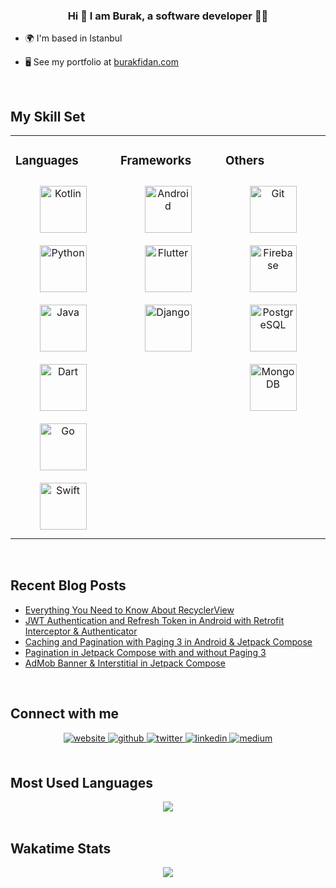 ### <div align="center">Hi 👋 I am Burak, a software developer 👨‍💻</div>  
  

- 🌍  I'm based in Istanbul  
  

- 🖥️  See my portfolio at [burakfidan.com](https://www.burakfidan.com/)  


<br/>  


## My Skill Set  
<table><tr><td valign="top" width="33%">


### Languages  
<div align="center">  
<a href="https://kotlinlang.org/" target="_blank"><img style="margin: 10px" src="https://profilinator.rishav.dev/skills-assets/kotlinlang-icon.svg" alt="Kotlin" height="75" /></a>  
<a href="https://www.python.org/" target="_blank"><img style="margin: 10px" src="https://profilinator.rishav.dev/skills-assets/python-original.svg" alt="Python" height="75" /></a>  
<a href="https://www.java.com/" target="_blank"><img style="margin: 10px" src="https://profilinator.rishav.dev/skills-assets/java-original-wordmark.svg" alt="Java" height="75" /></a>  
<a href="https://dart.dev/" target="_blank"><img style="margin: 10px" src="https://profilinator.rishav.dev/skills-assets/dartlang-icon.svg" alt="Dart" height="75" /></a>  
<a href="https://go.dev/" target="_blank"><img style="margin: 10px" src="https://profilinator.rishav.dev/skills-assets/go-original.svg" alt="Go" height="75" /></a>  
<a href="https://developer.apple.com/swift/" target="_blank"><img style="margin: 10px" src="https://profilinator.rishav.dev/skills-assets/swift-original-wordmark.svg" alt="Swift" height="75" /></a>  
</div>

</td><td valign="top" width="33%">



### Frameworks  
<div align="center">
<a href="https://www.android.com/intl/en_in/" target="_blank"><img style="margin: 10px" src="https://profilinator.rishav.dev/skills-assets/android-original-wordmark.svg" alt="Android" height="75" /></a>  
<a href="https://flutter.dev/" target="_blank"><img style="margin: 10px" src="https://profilinator.rishav.dev/skills-assets/flutterio-icon.svg" alt="Flutter" height="75" /></a>  
<a href="https://www.djangoproject.com/" target="_blank"><img style="margin: 10px" src="https://profilinator.rishav.dev/skills-assets/django-original.svg" alt="Django" height="75" /></a>  
</div>

</td><td valign="top" width="33%">



### Others  
<div align="center">  
<a href="https://github.com/" target="_blank"><img style="margin: 10px" src="https://profilinator.rishav.dev/skills-assets/git-scm-icon.svg" alt="Git" height="75" /></a>  
<a href="https://firebase.google.com/" target="_blank"><img style="margin: 10px" src="https://profilinator.rishav.dev/skills-assets/firebase.png" alt="Firebase" height="75" /></a>  
<a href="https://www.postgresql.org/" target="_blank"><img style="margin: 10px" src="https://profilinator.rishav.dev/skills-assets/postgresql-original-wordmark.svg" alt="PostgreSQL" height="75" /></a>  
<a href="https://www.mongodb.com/" target="_blank"><img style="margin: 10px" src="https://profilinator.rishav.dev/skills-assets/mongodb-original-wordmark.svg" alt="MongoDB" height="75" /></a>  
</div>

</td></tr></table>  

<br/>  


## Recent Blog Posts  
<!-- BLOG-POST-LIST:START -->
- [Everything You Need to Know About RecyclerView](https://proandroiddev.com/everything-you-need-to-know-about-recyclerview-577bf9248298?source=rss-a99dac39edcb------2)
- [JWT Authentication and Refresh Token in Android with Retrofit Interceptor &amp; Authenticator](https://proandroiddev.com/jwt-authentication-and-refresh-token-in-android-with-retrofit-interceptor-authenticator-da021f7f7534?source=rss-a99dac39edcb------2)
- [Caching and Pagination with Paging 3 in Android &amp; Jetpack Compose](https://proandroiddev.com/caching-and-pagination-with-paging-3-in-android-jetpack-compose-b636aaf116ce?source=rss-a99dac39edcb------2)
- [Pagination in Jetpack Compose with and without Paging 3](https://proandroiddev.com/pagination-in-jetpack-compose-with-and-without-paging-3-e45473a352f4?source=rss-a99dac39edcb------2)
- [AdMob Banner &amp; Interstitial in Jetpack Compose](https://itnext.io/admob-banner-interstitial-in-jetpack-compose-47a1b700198c?source=rss-a99dac39edcb------2)
<!-- BLOG-POST-LIST:END -->  

<br/>  


## Connect with me  
<div align="center">
<a href="http://burakfidan.com/" target="_blank">
<img src=https://img.shields.io/badge/Personal%20Site-5651e5?style=for-the-badge&logo=googlechrome&logoColor=white alt=website style="margin-bottom: 5px;" />
</a>
<a href="https://github.com/MrNtlu" target="_blank">
<img src=https://img.shields.io/badge/github-%2324292e.svg?&style=for-the-badge&logo=github&logoColor=white alt=github style="margin-bottom: 5px;" />
</a>
<a href="https://twitter.com/BurakFNtlu" target="_blank">
<img src=https://img.shields.io/badge/twitter-%2300acee.svg?&style=for-the-badge&logo=twitter&logoColor=white alt=twitter style="margin-bottom: 5px;" />
</a>
<a href="https://linkedin.com/in/burak-fidan" target="_blank">
<img src=https://img.shields.io/badge/linkedin-%231E77B5.svg?&style=for-the-badge&logo=linkedin&logoColor=white alt=linkedin style="margin-bottom: 5px;" />
</a>
<a href="https://medium.com/@burakdev" target="_blank">
<img src=https://img.shields.io/badge/medium-%23292929.svg?&style=for-the-badge&logo=medium&logoColor=white alt=medium style="margin-bottom: 5px;" />
</a>  
</div>  
  

<br/>  


## Most Used Languages
<div align="center"><img src="https://github-readme-stats.vercel.app/api/top-langs/?username=MrNtlu&show_icons=true&layout=compact&theme=vue&hide_border=true&count_private=true&hide=html,css,javascript&exclude_repo=Project-NinjaUnity,MadPlanetsUnity2D&langs_count=6" align="center" /></div>  

<br/>


## Wakatime Stats
<div align="center"><img src="https://github-readme-stats.vercel.app/api/wakatime?username=MrNtlu&theme=vue&langs_count=6&layout=compact&hide=xml" align="center" /></div>  

<br/>
